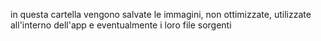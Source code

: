 in questa cartella vengono salvate le immagini, non ottimizzate, utilizzate all'interno dell'app e eventualmente i loro file sorgenti
